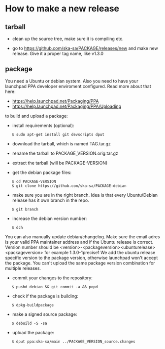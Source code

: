 How to make a new release
=========================

tarball
-------
 * clean up the source tree, make sure it is compiling etc.

 * go to https://github.com/ska-sa/PACKAGE/releases/new and make new release.
   Give it a proper tag name, like v1.3.0

package
-------

You need a Ubuntu or debian system. Also you need to have your
launchpad PPA developer enviroment configured. Read more about that here:

 * https://help.launchpad.net/Packaging/PPA
 * https://help.launchpad.net/Packaging/PPA/Uploading

to build and upload a package:

 * install requirements (optional):

```shell
   $ sudo apt-get install git devscripts dput
```

 * download the tarball, which is named TAG.tar.gz

 * rename the tarball to PACKAGE_VERSION.orig.tar.gz

 * extract the tarball (will be PACKAGE-VERSION)

 * get the debian package files:

```shell 
   $ cd PACKAGE-VERSION
   $ git clone https://github.com/ska-sa/PACKAGE-debian
```

 * make sure you are in the right branch. Idea is that every Ubuntu/Debian
   release has it own branch in the repo.

```shell
   $ git branch
```

 * increase the debian version number:

```shell
   $ dch 
```

   You can also manually update debian/changelog. Make sure the
   email adres is your valid PPA maintainer address and if the Ubuntu release
   is correct. Version number should be
   \<version\>-\<packageversion\>\<ubunturelease\>\<packageversion\>
   for example
   1.3.0-1precise1
   We add the ubuntu release specific version to the package version,
   otherwise launchpad won't accept the package. You can't upload the
   same package version combination for multiple releases.
   
 * commit your changes to the repository:

```shell
   $ pushd debian && git commit -a && popd
```

 * check if the package is building:

```shell
   $ dpkg-buildpackage
```

 * make a signed source package: 

```shell
   $ debuild -S -sa
```

 * upload the package:

```shell
   $ dput ppa:ska-sa/main ../PACKAGE_VERSION_source.changes
```

